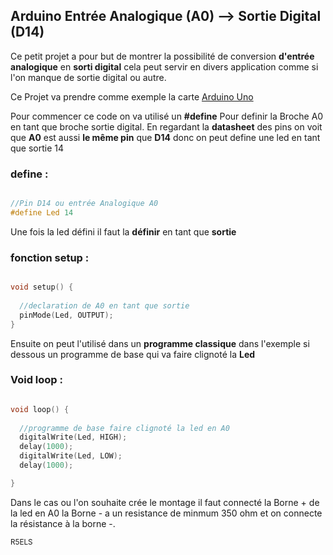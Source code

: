 ## Arduino Entrée Analogique (A0) --> Sortie Digital (D14)

Ce petit projet a pour but de montrer la possibilité de conversion
**d'entrée analogique** en **sorti digital** cela peut servir en divers 
application comme si l'on manque de sortie digital ou autre.

Ce Projet va prendre comme exemple la carte [Arduino Uno](https://docs.arduino.cc/static/c57a658e0f7afad334f6f73e82dfd83d/A000066-full-pinout.pdf)

Pour commencer ce code on va utilisé un **#define** Pour definir la Broche A0
en tant que broche sortie digital. En regardant la __datasheet__ des pins on
voit que **A0** est aussi __le même pin__ que **D14** donc on peut define une led en tant que sortie 14

### define :
```C++

//Pin D14 ou entrée Analogique A0
#define Led 14 

```

Une fois la led défini il faut la **définir** en tant que __sortie__


### fonction setup :
```C++

void setup() {
  
  //declaration de A0 en tant que sortie
  pinMode(Led, OUTPUT);
}

```

Ensuite on peut l'utilisé dans un __programme classique__ dans l'exemple si dessous 
un programme de base qui va faire clignoté la **Led**

### Void loop :
```C++

void loop() {
  
  //programme de base faire clignoté la led en A0
  digitalWrite(Led, HIGH);
  delay(1000);
  digitalWrite(Led, LOW);
  delay(1000);

}
```

Dans le cas ou l'on souhaite crée le montage il faut connecté la Borne + de la led en A0 la Borne - a un resistance
de minmum 350 ohm et on connecte la résistance à la borne -.

<sub> R5ELS </sub>
